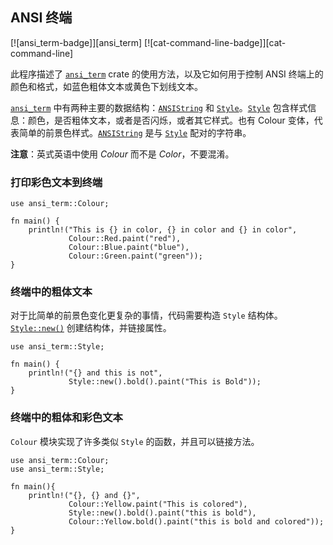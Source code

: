 ## ANSI 终端

<!--
> [cli/ansi_terminal/ansi_term-basic.md](https://github.com/rust-lang-nursery/rust-cookbook/blob/master/src/cli/ansi_terminal/ansi_term-basic.md)
> <br />
> commit - ffaa6acec85e1837558384cc7ac191715931f8c9 - 2018.06.14
-->

[![ansi_term-badge]][ansi_term] [![cat-command-line-badge]][cat-command-line]

此程序描述了 [`ansi_term`] crate 的使用方法，以及它如何用于控制 ANSI 终端上的颜色和格式，如蓝色粗体文本或黄色下划线文本。

[`ansi_term`] 中有两种主要的数据结构：[`ANSIString`] 和 [`Style`]。[`Style`] 包含样式信息：颜色，是否粗体文本，或者是否闪烁，或者其它样式。也有 Colour 变体，代表简单的前景色样式。[`ANSIString`] 是与 [`Style`] 配对的字符串。

**注意**：英式英语中使用 *Colour* 而不是 *Color*，不要混淆。

### 打印彩色文本到终端

```rust,edition2018
use ansi_term::Colour;

fn main() {
    println!("This is {} in color, {} in color and {} in color",
             Colour::Red.paint("red"),
             Colour::Blue.paint("blue"),
             Colour::Green.paint("green"));
}
```

### 终端中的粗体文本

对于比简单的前景色变化更复杂的事情，代码需要构造 `Style` 结构体。[`Style::new()`] 创建结构体，并链接属性。

```rust,edition2018
use ansi_term::Style;

fn main() {
    println!("{} and this is not",
             Style::new().bold().paint("This is Bold"));
}
```
### 终端中的粗体和彩色文本

`Colour` 模块实现了许多类似 `Style` 的函数，并且可以链接方法。

```rust,edition2018
use ansi_term::Colour;
use ansi_term::Style;

fn main(){
    println!("{}, {} and {}",
             Colour::Yellow.paint("This is colored"),
             Style::new().bold().paint("this is bold"),
             Colour::Yellow.bold().paint("this is bold and colored"));
}
```

[documentation]: https://docs.rs/ansi_term/
[`ansi_term`]: https://crates.io/crates/ansi_term
[`ANSIString`]: https://docs.rs/ansi_term/*/ansi_term/type.ANSIString.html
[`Style`]: https://docs.rs/ansi_term/*/ansi_term/struct.Style.html
[`Style::new()`]: https://docs.rs/ansi_term/0.11.0/ansi_term/struct.Style.html#method.new
